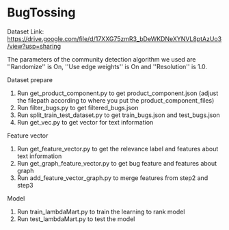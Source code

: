 # BugTossing

Dataset Link: https://drive.google.com/file/d/17XXG75zmR3_bDeWKDNeXYNVL8ptAzUo3/view?usp=sharing

The parameters of the community detection algorithm we used are ''Randomize'' is On, ''Use edge weights'' is On and ''Resolution'' is 1.0.

Dataset prepare
1. Run get_product_component.py to get product_component.json (adjust the filepath according to where you put the product_component_files)
2. Run filter_bugs.py to get filtered_bugs.json
3. Run split_train_test_dataset.py to get train_bugs.json and test_bugs.json
4. Run get_vec.py to get vector for text information

Feature vector
1. Run get_feature_vector.py to get the relevance label and features about text information
2. Run get_graph_feature_vector.py to get bug feature and features about graph
3. Run add_feature_vector_graph.py to merge features from step2 and step3

Model
1. Run train_lambdaMart.py to train the learning to rank model
2. Run test_lambdaMart.py to test the model
